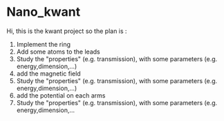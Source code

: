 # Nano_kwant
Hi, 
this is the kwant project 
so the plan is : 
1. Implement the ring
2. Add some atoms to the leads
3. Study the "properties" (e.g.  transmission), with some parameters (e.g.  energy,dimension,...)
4. add the magnetic field
5. Study the "properties" (e.g.  transmission), with some parameters (e.g.  energy,dimension,...)
6. add the potential on each arms
7. Study the "properties" (e.g.  transmission), with some parameters (e.g.  energy,dimension,...
